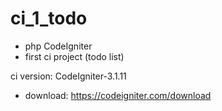 # ci_1_todo
 - php CodeIgniter
 - first ci project (todo list)
 
 ci version: CodeIgniter-3.1.11
 - download: https://codeigniter.com/download
